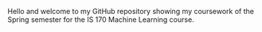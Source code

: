Hello and welcome to my GitHub repository showing my coursework of the Spring semester for the IS 170 Machine Learning course. 
